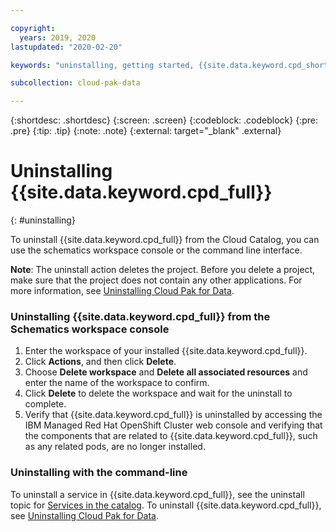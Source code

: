 ```yaml
---

copyright:
  years: 2019, 2020
lastupdated: "2020-02-20"

keywords: "uninstalling, getting started, {{site.data.keyword.cpd_short}}, {{site.data.keyword.cpd_full_notm}}, data, ai, analytics, data analytics, governance, data governance"

subcollection: cloud-pak-data

---
```


{:shortdesc: .shortdesc}
{:screen: .screen}
{:codeblock: .codeblock}
{:pre: .pre}
{:tip: .tip}
{:note: .note}
{:external: target="_blank" .external}

# Uninstalling {{site.data.keyword.cpd_full}}
{: #uninstalling}

To uninstall {{site.data.keyword.cpd_full}} from the Cloud Catalog, you can use the schematics workspace console or the command line interface.

**Note**: The uninstall action deletes the project. Before you delete a project, make sure that the project does not contain any other applications. For more information, see [Uninstalling Cloud Pak for Data](https://www.ibm.com/support/producthub/icpdata/docs/content/SSQNUZ_current/cpd/install/rhos-uninstall.html).

### Uninstalling {{site.data.keyword.cpd_full}} from the Schematics workspace console
1. Enter the workspace of your installed {{site.data.keyword.cpd_full}}.
2. Click **Actions**, and then click **Delete**.
3. Choose **Delete workspace** and **Delete all associated resources** and enter the name of the workspace to confirm.
4. Click **Delete** to delete the workspace and wait for the uninstall to complete.
5. Verify that {{site.data.keyword.cpd_full}} is uninstalled by accessing the IBM Managed Red Hat OpenShift Cluster web console and verifying that the components that are related to {{site.data.keyword.cpd_full}}, such as any related pods, are no longer installed.

### Uninstalling with the command-line
To uninstall a service in {{site.data.keyword.cpd_full}}, see the uninstall topic for [Services in the catalog](https://www.ibm.com/support/producthub/icpdata/docs/content/SSQNUZ_current/cpd/svc/services.html).
To uninstall {{site.data.keyword.cpd_full}}, see [Uninstalling Cloud Pak for Data](https://www.ibm.com/support/producthub/icpdata/docs/content/SSQNUZ_current/cpd/install/rhos-uninstall.html).

